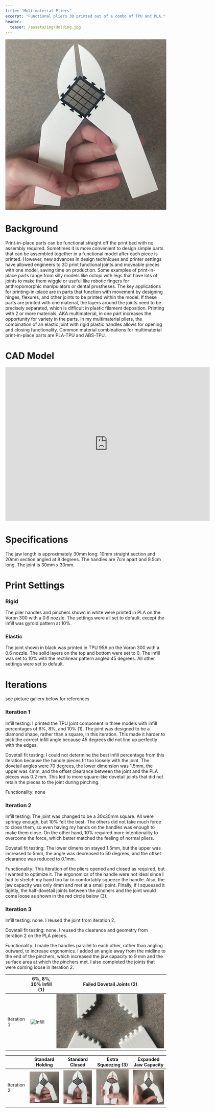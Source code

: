 ```yaml
---
title: "Multimaterial Pliers"
excerpt: "Functional pliers 3D printed out of a combo of TPU and PLA."
header:
  teaser: /assets/img/Holding.jpg
---
```

![Iteration1](/assets/img/Holding.jpg)   


# Background

Print-in-place parts can be functional straight off the print bed with no assembly required. Sometimes it is more convenient to design simple parts that can be assembled together in a functional model after each piece is printed. However, new advances in design techniques and printer settings have allowed engineers to 3D print functional joints and moveable pieces with one model, saving time on production. Some examples of print-in-place parts range from silly models like octopi with legs that have lots of joints to make them wiggle or useful like robotic fingers for anthropomorphic manipulators or dental prostheses. The key applications for printing-in-place are in parts that function with movement by designing hinges, flexures, and other joints to be printed within the model. If these parts are printed with one material, the layers around the joints need to be precisely separated, which is difficult in plastic filament deposition. Printing with 2 or more materials, AKA multimaterial, in one part increases the opportunity for variety in the parts. In my multimaterial pliers, the combination of an elastic joint with rigid plastic handles allows for opening and closing functionality. Common material combinations for multimaterial print-in-place parts are PLA-TPU and ABS-TPU.


# CAD Model
<iframe src="https://vanderbilt643.autodesk360.com/shares/public/SH286ddQT78850c0d8a4c3ec97dd392138ce?mode=embed" width="640" height="480" allowfullscreen="true" webkitallowfullscreen="true" mozallowfullscreen="true"  frameborder="0"></iframe>


# Specifications

The jaw length is approximately 30mm long: 10mm straight section and 20mm section angled at 8 degrees. The handles are 7cm apart and 9.5cm long. The joint is 30mm x 30mm.


# Print Settings
### Rigid

The plier handles and pinchers shown in white were printed in PLA on the Voron 300 with a 0.6 nozzle. The settings were all set to default, except the infill was gyroid pattern at 10%.

### Elastic

The joint shown in black was printed in TPU 95A on the Voron 300 with a 0.6 nozzle. The solid layers on the top and bottom were set to 0. The infill was set to 10% with the rectilinear pattern angled 45 degrees. All other settings were set to default.


# Iterations

see picture gallery below for references

### Iteration 1

Infill testing: I printed the TPU joint component in three models with infill percentages of 6%, 8%, and 10% (1). The joint was designed to be a diamond shape, rather than a square, in this iteration. This made it harder to pick the correct infill angle because 45 degrees did not line up perfectly with the edges.

Dovetail fit testing: I could not determine the best infill percentage from this iteration because the handle pieces fit too loosely with the joint. The dovetail angles were 70 degrees, the lower dimension was 1.5mm, the upper was 4mm, and the offset clearance between the joint and the PLA pieces was 0.2 mm. This led to more square-like dovetail joints that did not retain the pieces to the joint during pinching.

Functionality: none

### Iteration 2

Infill testing: The joint was changed to be a 30x30mm square. All were springy enough, but 10% felt the best. The others did not take much force to close them, so even having my hands on the handles was enough to make them close. On the other hand, 10% required more intentionality to overcome the force, which better matched the feeling of normal pliers.

Dovetail fit testing: The lower dimension stayed 1.5mm, but the upper was increased to 5mm, the angle was decreased to 50 degrees, and the offset clearance was reduced to 0.1mm.

Functionality: This iteration of the pliers opened and closed as required, but I wanted to optimize it. The ergonomics of the handle were not ideal since I had to stretch my hand too far to comfortably squeeze the handle. Also, the jaw capacity was only 4mm and met at a small point. Finally, if I squeezed it tightly, the half-dovetail joints between the pinchers and the joint would come loose as shown in the red circle below (3).

### Iteration 3

Infill testing: none. I reused the joint from iteration 2.

Dovetail fit testing: none. I reused the clearance and geometry from iteration 2 on the PLA pieces.

Functionality: I made the handles parallel to each other, rather than angling outward, to increase ergonomics. I added an angle away from the midline to the end of the pinchers, which increased the jaw capacity to 9 mm and the surface area at which the pinchers met. I also completed the joints that were coming loose in iteration 2.


|               | 6%, 8%, 10% Infill (1)         | Failed Dovetail Joints (2)         |
| --------------|-----------------------------------|:------------------------------------------:|
| Iteration 1   | ![Infill](/assets/img/Infill.jpg) |![Dovetail](/assets/img/FailedDovetail.jpg)|

|             | Standard Holding         | Standard Closed         | Extra Squeezing (3)     | Expanded Jaw Capacity     |
| ------------|--------------------------|-------------------------|-----------------------------|:-------------------------:|
| Iteration 2 |![Hold](/assets/img/Holding.jpg) |![Close](/assets/img/Closed.jpg) |![Squeeze](/assets/img/ExtraClosed.jpg)|![Open](/assets/img/ExtraOpen.jpg)|

